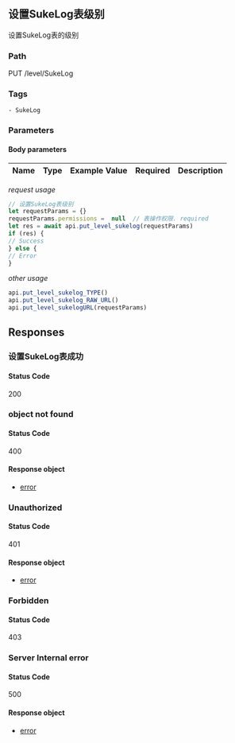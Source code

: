 ## 设置SukeLog表级别

设置SukeLog表的级别
### Path
PUT /level/SukeLog

### Tags
    - SukeLog
### Parameters


#### Body parameters

| Name | Type | Example Value | Required | Description |
| ---- | ---- | ------------- | -------- | ----------- |
*request usage*
```javascript
// 设置SukeLog表级别
let requestParams = {}
requestParams.permissions =  null  // 表操作权限. required
let res = await api.put_level_sukelog(requestParams)
if (res) {
// Success
} else {
// Error
}
```
*other usage*
```javascript
api.put_level_sukelog_TYPE()
api.put_level_sukelog_RAW_URL()
api.put_level_sukelogURL(requestParams)
```

## Responses
### 设置SukeLog表成功

#### Status Code
200



### object not found

#### Status Code
400


#### Response object
* [error](../models/error.md)

### Unauthorized

#### Status Code
401


#### Response object
* [error](../models/error.md)

### Forbidden

#### Status Code
403



### Server Internal error

#### Status Code
500


#### Response object
* [error](../models/error.md)

